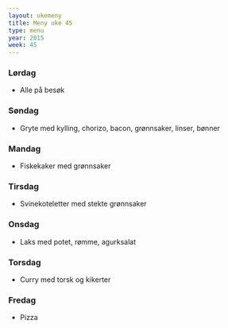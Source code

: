 ```yaml
---
layout: ukemeny
title: Meny uke 45
type: menu
year: 2015
week: 45
---
```


### Lørdag

- Alle på besøk

### Søndag

- Gryte med kylling, chorizo, bacon, grønnsaker, linser, bønner

### Mandag

- Fiskekaker med grønnsaker

### Tirsdag

- Svinekoteletter med stekte grønnsaker

### Onsdag

- Laks med potet, rømme, agurksalat

### Torsdag

- Curry med torsk og kikerter

### Fredag

- Pizza

